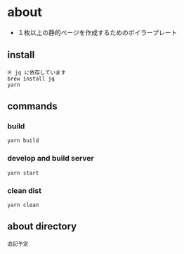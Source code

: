 # about

- １枚以上の静的ページを作成するためのボイラープレート


## install

    ※ jq に依存しています
    brew install jq
    yarn


## commands

### build

    yarn build

### develop and build server

    yarn start


### clean dist

    yarn clean


## about directory

    追記予定
